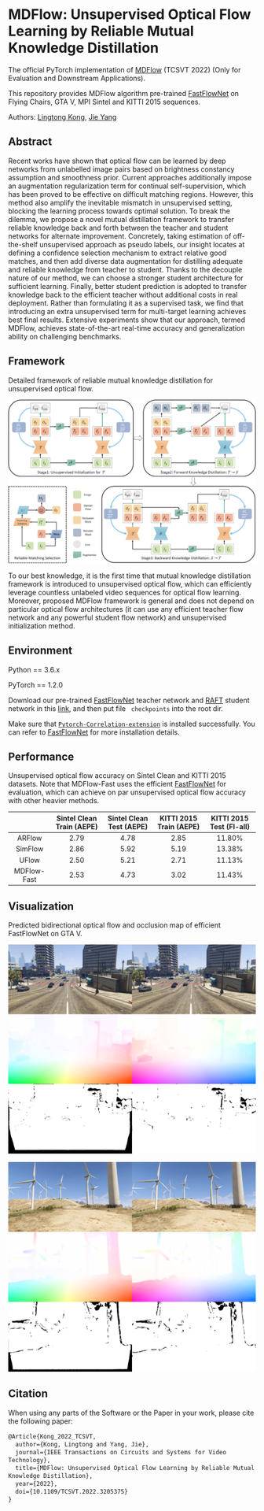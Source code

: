 # MDFlow: Unsupervised Optical Flow Learning by Reliable Mutual Knowledge Distillation
The official PyTorch implementation of [MDFlow](https://arxiv.org/abs/2211.06018) (TCSVT 2022) (Only for Evaluation and Downstream Applications).

This repository provides MDFlow algorithm pre-trained [FastFlowNet](https://github.com/ltkong218/FastFlowNet) on Flying Chairs, GTA V, MPI Sintel and KITTI 2015 sequences.

Authors: [Lingtong Kong](https://scholar.google.com.hk/citations?user=KKzKc_8AAAAJ&hl=zh-CN), [Jie Yang](http://www.pami.sjtu.edu.cn/jieyang)

## Abstract
Recent works have shown that optical flow can be learned by deep networks from unlabelled image pairs based on brightness constancy assumption and smoothness prior. Current approaches additionally impose an augmentation regularization term for continual self-supervision, which has been proved to be effective on difficult matching regions. However, this method also amplify the inevitable mismatch in unsupervised setting, blocking the learning process towards optimal solution. To break the dilemma, we propose a novel mutual distillation framework to transfer reliable knowledge back and forth between the teacher and student networks for alternate improvement. Concretely, taking estimation of off-the-shelf unsupervised approach as pseudo labels, our insight locates at defining a confidence selection mechanism to extract relative good matches, and then add diverse data augmentation for distilling adequate and reliable knowledge from teacher to student. Thanks to the decouple nature of our method, we can choose a stronger student architecture for sufficient learning. Finally, better student prediction is adopted to transfer knowledge back to the efficient teacher without additional costs in real deployment. Rather than formulating it as a supervised task, we find that introducing an extra unsupervised term for multi-target learning achieves best final results. Extensive experiments show that our approach, termed MDFlow, achieves state-of-the-art real-time accuracy and generalization ability on challenging benchmarks.

## Framework
Detailed framework of reliable mutual knowledge distillation for unsupervised optical flow.

![](./data/mdflow.png)

To our best knowledge, it is the first time that mutual knowledge distillation framework is introduced to unsupervised optical flow, which can efficiently leverage countless unlabeled video sequences for optical flow learning. Moreover, proposed MDFlow framework is general and does not depend on particular optical flow architectures (it can use any efficient teacher flow network and any powerful student flow network) and unsupervised initialization method.

## Environment
Python == 3.6.x

PyTorch == 1.2.0

Download our pre-trained [FastFlowNet](https://github.com/ltkong218/FastFlowNet) teacher network and [RAFT](https://github.com/princeton-vl/RAFT) student network in this [link](https://www.dropbox.com/sh/m99c01b9140v0r2/AAAVTX27wEMlMGTXnRIeL9QMa?dl=0), and then put file <code> checkpoints</code> into the root dir.

Make sure that [<code>Pytorch-Correlation-extension</code>](https://github.com/ClementPinard/Pytorch-Correlation-extension) is installed successfully. You can refer to [FastFlowNet](https://github.com/ltkong218/FastFlowNet) for more installation details.

## Performance

Unsupervised optical flow accuracy on Sintel Clean and KITTI 2015 datasets. Note that MDFlow-Fast uses the efficient [FastFlowNet](https://github.com/ltkong218/FastFlowNet) for evaluation, which can achieve on par unsupervised optical flow accuracy with other heavier methods.

|             | Sintel Clean Train (AEPE) | Sintel Clean Test (AEPE) | KITTI 2015 Train (AEPE) | KITTI 2015 Test (Fl-all) |
|:-----------:|:------------------------:|:------------------------:|:------------------------:|:------------------------:|
|    ARFlow   |           2.79           |           4.78           |           2.85           |          11.80%          |
|    SimFlow  |           2.86           |           5.92           |           5.19           |          13.38%          |
|    UFlow    |           2.50           |           5.21           |           2.71           |          11.13%          |
| MDFlow-Fast |           2.53           |           4.73           |           3.02           |          11.43%          |

## Visualization

Predicted bidirectional optical flow and occlusion map of efficient FastFlowNet on GTA V.

![](./data/output_gtav_1.png)

![](./data/output_gtav_2.png)

## Citation
When using any parts of the Software or the Paper in your work, please cite the following paper:
<pre><code>@Article{Kong_2022_TCSVT,
  author={Kong, Lingtong and Yang, Jie}, 
  journal={IEEE Transactions on Circuits and Systems for Video Technology}, 
  title={MDFlow: Unsupervised Optical Flow Learning by Reliable Mutual Knowledge Distillation}, 
  year={2022}, 
  doi={10.1109/TCSVT.2022.3205375}
}</code></pre>
